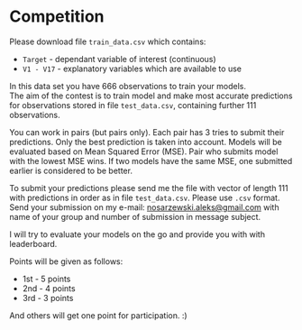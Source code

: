 # Competition  
Please download file `train_data.csv` which contains:  
* `Target` - dependant variable of interest (continuous) 
* `V1 - V17` - explanatory variables which are available to use


In this data set you have 666 observations to train your models.  
The aim of the contest is to train model and make most accurate predictions for observations stored in file `test_data.csv`, containing further 111 observations.

You can work in pairs (but pairs only). Each pair has 3 tries to submit their predictions. Only the best prediction is taken into account. Models will be evaluated based on Mean Squared Error (MSE). Pair who submits model with the lowest MSE wins. If two models have the same MSE, one submitted earlier is considered to be better.  

To submit your predictions please send me the file with vector of length 111 with predictions in order as in file `test_data.csv`. Please use `.csv` format. Send your submission on my e-mail: nosarzewski.aleks@gmail.com with name of your group and number of submission in message subject.  

I will try to evaluate your models on the go and provide you with with leaderboard.  

Points will be given as follows:  
* 1st - 5 points  
* 2nd - 4 points  
* 3rd - 3 points  

And others will get one point for participation. :) 
